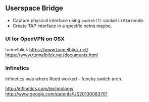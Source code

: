 
<!--
-->

Userspace Bridge
----------------

 * Capture physical interface using `packet(7)` socket in `RAW` mode.
 * Create TAP interface in a specific netns maybe.

### UI for OpenVPN on OSX

tunnelblick
https://www.tunnelblick.net/
https://www.tunnelblick.net/documents.html

### Infinetics

Infinetics was where Reed worked - funcky switch arch.

http://infinetics.com/technology/
http://www.google.com/patents/US20130083701


<!-- vim: set autoindent expandtab sw=4 syntax=markdown: -->
